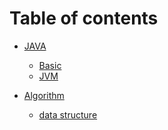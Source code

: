 # Table of contents

* [JAVA]()
  * [Basic](java/javaBasic/java.md)
  * [JVM](java/jvm/jvm.md)

* [Algorithm]()
  * [data structure](algorithm/dataStructure/dataStructure.md)
